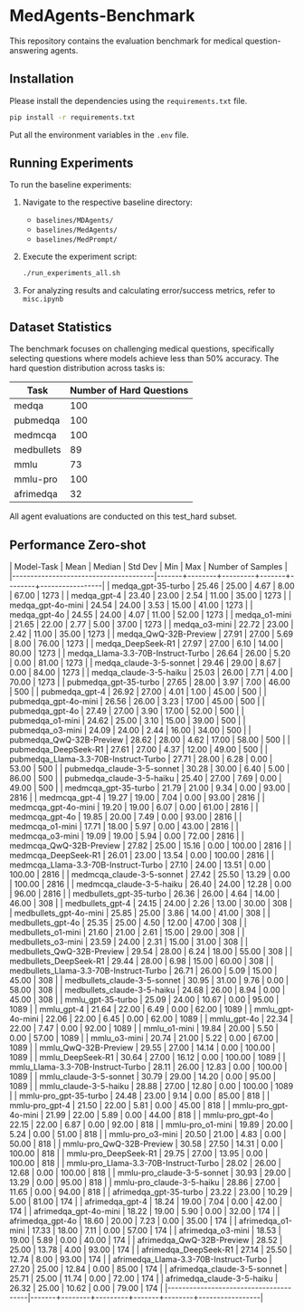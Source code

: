 # MedAgents-Benchmark

This repository contains the evaluation benchmark for medical question-answering agents.

## Installation

Please install the dependencies using the `requirements.txt` file.
```bash
pip install -r requirements.txt
```

Put all the environment variables in the `.env` file.

## Running Experiments

To run the baseline experiments:

1. Navigate to the respective baseline directory:
   - `baselines/MDAgents/`
   - `baselines/MedAgents/` 
   - `baselines/MedPrompt/`

2. Execute the experiment script:
   ```bash
   ./run_experiments_all.sh
   ```

3. For analyzing results and calculating error/success metrics, refer to `misc.ipynb`

## Dataset Statistics

The benchmark focuses on challenging medical questions, specifically selecting questions where models achieve less than 50% accuracy. The hard question distribution across tasks is:

| Task       | Number of Hard Questions |
|------------|-------------------------|
| medqa      | 100                     |
| pubmedqa   | 100                     |
| medmcqa    | 100                     |
| medbullets | 89                      |
| mmlu       | 73                      |
| mmlu-pro   | 100                     |
| afrimedqa  | 32                      |

All agent evaluations are conducted on this test_hard subset.

## Performance Zero-shot

|                Model-Task               |  Mean | Median | Std Dev |  Min  |  Max   | Number of Samples |
|---------------------------------------|-------+--------+---------+-------+--------+-----------------|
|            medqa_gpt-35-turbo           | 25.46 | 25.00  |   4.67  |  8.00 | 67.00  |        1273       |
|               medqa_gpt-4               | 23.40 | 23.00  |   2.54  | 11.00 | 35.00  |        1273       |
|            medqa_gpt-4o-mini            | 24.54 | 24.00  |   3.53  | 15.00 | 41.00  |        1273       |
|               medqa_gpt-4o              | 24.55 | 24.00  |   4.07  | 11.00 | 52.00  |        1273       |
|              medqa_o1-mini              | 21.65 | 22.00  |   2.77  |  5.00 | 37.00  |        1273       |
|              medqa_o3-mini              | 22.72 | 23.00  |   2.42  | 11.00 | 35.00  |        1273       |
|          medqa_QwQ-32B-Preview          | 27.91 | 27.00  |   5.69  |  8.00 | 76.00  |        1273       |
|            medqa_DeepSeek-R1            | 27.97 | 27.00  |   6.10  | 14.00 | 80.00  |        1273       |
|    medqa_Llama-3.3-70B-Instruct-Turbo   | 26.64 | 26.00  |   5.20  |  0.00 | 81.00  |        1273       |
|         medqa_claude-3-5-sonnet         | 29.46 | 29.00  |   8.67  |  0.00 | 84.00  |        1273       |
|          medqa_claude-3-5-haiku         | 25.03 | 26.00  |   7.71  |  4.00 | 70.00  |        1273       |
|          pubmedqa_gpt-35-turbo          | 27.65 | 28.00  |   3.97  |  7.00 | 46.00  |        500        |
|              pubmedqa_gpt-4             | 26.92 | 27.00  |   4.01  |  1.00 | 45.00  |        500        |
|           pubmedqa_gpt-4o-mini          | 26.56 | 26.00  |   3.23  | 17.00 | 45.00  |        500        |
|             pubmedqa_gpt-4o             | 27.49 | 27.00  |   3.90  | 17.00 | 52.00  |        500        |
|             pubmedqa_o1-mini            | 24.62 | 25.00  |   3.10  | 15.00 | 39.00  |        500        |
|             pubmedqa_o3-mini            | 24.09 | 24.00  |   2.44  | 16.00 | 34.00  |        500        |
|         pubmedqa_QwQ-32B-Preview        | 28.62 | 28.00  |   4.62  | 17.00 | 58.00  |        500        |
|           pubmedqa_DeepSeek-R1          | 27.61 | 27.00  |   4.37  | 12.00 | 49.00  |        500        |
|  pubmedqa_Llama-3.3-70B-Instruct-Turbo  | 27.71 | 28.00  |   6.28  |  0.00 | 53.00  |        500        |
|        pubmedqa_claude-3-5-sonnet       | 30.28 | 30.00  |   6.40  |  5.00 | 86.00  |        500        |
|        pubmedqa_claude-3-5-haiku        | 25.40 | 27.00  |   7.69  |  0.00 | 49.00  |        500        |
|           medmcqa_gpt-35-turbo          | 21.79 | 21.00  |   9.34  |  0.00 | 93.00  |        2816       |
|              medmcqa_gpt-4              | 19.27 | 19.00  |   7.04  |  0.00 | 93.00  |        2816       |
|           medmcqa_gpt-4o-mini           | 19.20 | 19.00  |   6.07  |  0.00 | 61.00  |        2816       |
|              medmcqa_gpt-4o             | 19.85 | 20.00  |   7.49  |  0.00 | 93.00  |        2816       |
|             medmcqa_o1-mini             | 17.71 | 18.00  |   5.97  |  0.00 | 43.00  |        2816       |
|             medmcqa_o3-mini             | 19.09 | 19.00  |   5.94  |  0.00 | 72.00  |        2816       |
|         medmcqa_QwQ-32B-Preview         | 27.82 | 25.00  |  15.16  |  0.00 | 100.00 |        2816       |
|           medmcqa_DeepSeek-R1           | 26.01 | 23.00  |  13.54  |  0.00 | 100.00 |        2816       |
|   medmcqa_Llama-3.3-70B-Instruct-Turbo  | 27.10 | 24.00  |  13.51  |  0.00 | 100.00 |        2816       |
|        medmcqa_claude-3-5-sonnet        | 27.42 | 25.50  |  13.29  |  0.00 | 100.00 |        2816       |
|         medmcqa_claude-3-5-haiku        | 26.40 | 24.00  |  12.28  |  0.00 | 96.00  |        2816       |
|         medbullets_gpt-35-turbo         | 26.36 | 26.00  |   4.64  | 14.00 | 46.00  |        308        |
|             medbullets_gpt-4            | 24.15 | 24.00  |   2.26  | 13.00 | 30.00  |        308        |
|          medbullets_gpt-4o-mini         | 25.85 | 25.00  |   3.86  | 14.00 | 41.00  |        308        |
|            medbullets_gpt-4o            | 25.35 | 25.00  |   4.50  | 12.00 | 47.00  |        308        |
|            medbullets_o1-mini           | 21.60 | 21.00  |   2.61  | 15.00 | 29.00  |        308        |
|            medbullets_o3-mini           | 23.59 | 24.00  |   2.31  | 15.00 | 31.00  |        308        |
|        medbullets_QwQ-32B-Preview       | 29.54 | 28.00  |   6.24  | 18.00 | 55.00  |        308        |
|          medbullets_DeepSeek-R1         | 29.44 | 28.00  |   6.98  | 15.00 | 60.00  |        308        |
| medbullets_Llama-3.3-70B-Instruct-Turbo | 26.71 | 26.00  |   5.09  | 15.00 | 45.00  |        308        |
|       medbullets_claude-3-5-sonnet      | 30.95 | 31.00  |   9.76  |  0.00 | 58.00  |        308        |
|       medbullets_claude-3-5-haiku       | 24.68 | 26.00  |   8.94  |  0.00 | 45.00  |        308        |
|            mmlu_gpt-35-turbo            | 25.09 | 24.00  |  10.67  |  0.00 | 95.00  |        1089       |
|                mmlu_gpt-4               | 21.64 | 22.00  |   6.49  |  0.00 | 62.00  |        1089       |
|             mmlu_gpt-4o-mini            | 22.06 | 22.00  |   6.45  |  0.00 | 62.00  |        1089       |
|               mmlu_gpt-4o               | 22.34 | 22.00  |   7.47  |  0.00 | 92.00  |        1089       |
|               mmlu_o1-mini              | 19.84 | 20.00  |   5.50  |  0.00 | 57.00  |        1089       |
|               mmlu_o3-mini              | 20.74 | 21.00  |   5.22  |  0.00 | 67.00  |        1089       |
|           mmlu_QwQ-32B-Preview          | 29.55 | 27.00  |  14.14  |  0.00 | 100.00 |        1089       |
|             mmlu_DeepSeek-R1            | 30.64 | 27.00  |  16.12  |  0.00 | 100.00 |        1089       |
|    mmlu_Llama-3.3-70B-Instruct-Turbo    | 28.11 | 26.00  |  12.83  |  0.00 | 100.00 |        1089       |
|          mmlu_claude-3-5-sonnet         | 30.79 | 29.00  |  14.20  |  0.00 | 95.00  |        1089       |
|          mmlu_claude-3-5-haiku          | 28.88 | 27.00  |  12.80  |  0.00 | 100.00 |        1089       |
|          mmlu-pro_gpt-35-turbo          | 24.48 | 23.00  |   9.14  |  0.00 | 85.00  |        818        |
|              mmlu-pro_gpt-4             | 21.50 | 22.00  |   5.81  |  0.00 | 45.00  |        818        |
|           mmlu-pro_gpt-4o-mini          | 21.99 | 22.00  |   5.89  |  0.00 | 44.00  |        818        |
|             mmlu-pro_gpt-4o             | 22.15 | 22.00  |   6.87  |  0.00 | 92.00  |        818        |
|             mmlu-pro_o1-mini            | 19.89 | 20.00  |   5.24  |  0.00 | 51.00  |        818        |
|             mmlu-pro_o3-mini            | 20.50 | 21.00  |   4.83  |  0.00 | 50.00  |        818        |
|         mmlu-pro_QwQ-32B-Preview        | 30.58 | 27.50  |  14.31  |  0.00 | 100.00 |        818        |
|           mmlu-pro_DeepSeek-R1          | 29.75 | 27.00  |  13.95  |  0.00 | 100.00 |        818        |
|  mmlu-pro_Llama-3.3-70B-Instruct-Turbo  | 28.02 | 26.00  |  12.68  |  0.00 | 100.00 |        818        |
|        mmlu-pro_claude-3-5-sonnet       | 30.93 | 29.00  |  13.29  |  0.00 | 95.00  |        818        |
|        mmlu-pro_claude-3-5-haiku        | 28.86 | 27.00  |  11.65  |  0.00 | 94.00  |        818        |
|          afrimedqa_gpt-35-turbo         | 23.22 | 23.00  |  10.29  |  5.00 | 81.00  |        174        |
|             afrimedqa_gpt-4             | 18.24 | 19.00  |   7.04  |  0.00 | 42.00  |        174        |
|          afrimedqa_gpt-4o-mini          | 18.22 | 19.00  |   5.90  |  0.00 | 32.00  |        174        |
|             afrimedqa_gpt-4o            | 18.60 | 20.00  |   7.23  |  0.00 | 35.00  |        174        |
|            afrimedqa_o1-mini            | 17.33 | 18.00  |   7.11  |  0.00 | 57.00  |        174        |
|            afrimedqa_o3-mini            | 18.53 | 19.00  |   5.89  |  0.00 | 40.00  |        174        |
|        afrimedqa_QwQ-32B-Preview        | 28.52 | 25.00  |  13.78  |  4.00 | 93.00  |        174        |
|          afrimedqa_DeepSeek-R1          | 27.14 | 25.50  |  12.74  |  8.00 | 93.00  |        174        |
|  afrimedqa_Llama-3.3-70B-Instruct-Turbo | 27.20 | 25.00  |  12.84  |  0.00 | 85.00  |        174        |
|       afrimedqa_claude-3-5-sonnet       | 25.71 | 25.00  |  11.74  |  0.00 | 72.00  |        174        |
|        afrimedqa_claude-3-5-haiku       | 26.32 | 25.00  |  10.62  |  0.00 | 79.00  |        174        |
|---------------------------------------|-------+--------+---------+-------+--------+-----------------|